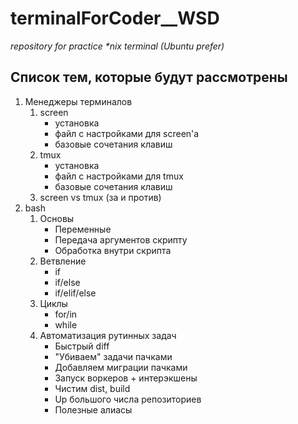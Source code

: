 # terminalForCoder__WSD
_repository for practice *nix terminal (Ubuntu prefer)_

## Список тем, которые будут рассмотрены

1. Менеджеры терминалов
    1. screen
        * установка
        * файл с настройками для screen'a
        * базовые сочетания клавиш
    2. tmux
        * установка
        * файл с настройками для tmux
        * базовые сочетания клавиш
    3. screen vs tmux (за и против)
2. bash
    1. Основы
        * Переменные
        * Передача аргументов скрипту
        * Обработка внутри скрипта
    2. Ветвление
        * if
        * if/else
        * if/elif/else
    3. Циклы
        * for/in
        * while
    4. Автоматизация рутинных задач
        * Быстрый diff
        * "Убиваем" задачи пачками
        * Добавляем миграции пачками
        * Запуск воркеров + интерэкшены
        * Чистим dist, build
        * Up большого числа репозиториев
        * Полезные алиасы
